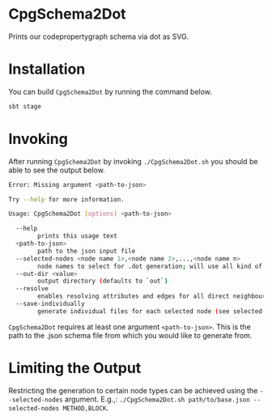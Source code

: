 # CpgSchema2Dot

Prints our codepropertygraph schema via dot as SVG.

# Installation

You can build `CpgSchema2Dot` by running the command below.

``` bash
sbt stage
```

# Invoking
After running `CpgSchema2Dot` by invoking `./CpgSchema2Dot.sh` you should be able to see the
output below.

``` bash
Error: Missing argument <path-to-json>

Try --help for more information.

Usage: CpgSchema2Dot [options] <path-to-json>

  --help
        prints this usage text
  <path-to-json>
        path to the json input file
  --selected-nodes <node name 1>,<node name 2>,...,<node name n>
        node names to select for .dot generation; will use all kind of nodes if empty
  --out-dir <value>
        output directory (defaults to `out`)
  --resolve
        enables resolving attributes and edges for all direct neighbours of the selected nodes
  --save-individually
        generate individual files for each selected node (see selected-nodes)
```

`CpgSchema2Dot` requires at least one argument `<path-to-json>`. This is the path
to the .json schema file from which you would like to generate from.

# Limiting the Output
Restricting the generation to certain node types can be achieved using the `--selected-nodes` argument. E.g.,:
`./CpgSchema2Dot.sh path/to/base.json --selected-nodes METHOD,BLOCK`.
